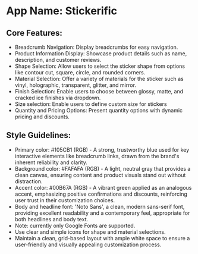 # **App Name**: Stickerific

## Core Features:

- Breadcrumb Navigation: Display breadcrumbs for easy navigation.
- Product Information Display: Showcase product details such as name, description, and customer reviews.
- Shape Selection: Allow users to select the sticker shape from options like contour cut, square, circle, and rounded corners.
- Material Selection: Offer a variety of materials for the sticker such as vinyl, holographic, transparent, glitter, and mirror.
- Finish Selection: Enable users to choose between glossy, matte, and cracked ice finishes via dropdown.
- Size selection: Enable users to define custom size for stickers
- Quantity and Pricing Options: Present quantity options with dynamic pricing and discounts.

## Style Guidelines:

- Primary color: #105CB1 (RGB) - A strong, trustworthy blue used for key interactive elements like breadcrumb links, drawn from the brand's inherent reliability and clarity.
- Background color: #FAFAFA (RGB) - A light, neutral gray that provides a clean canvas, ensuring content and product visuals stand out without distraction.
- Accent color: #00B67A (RGB) - A vibrant green applied as an analogous accent, emphasizing positive confirmations and discounts, reinforcing user trust in their customization choices.
- Body and headline font: 'Noto Sans', a clean, modern sans-serif font, providing excellent readability and a contemporary feel, appropriate for both headlines and body text.
- Note: currently only Google Fonts are supported.
- Use clear and simple icons for shape and material selections.
- Maintain a clean, grid-based layout with ample white space to ensure a user-friendly and visually appealing customization process.